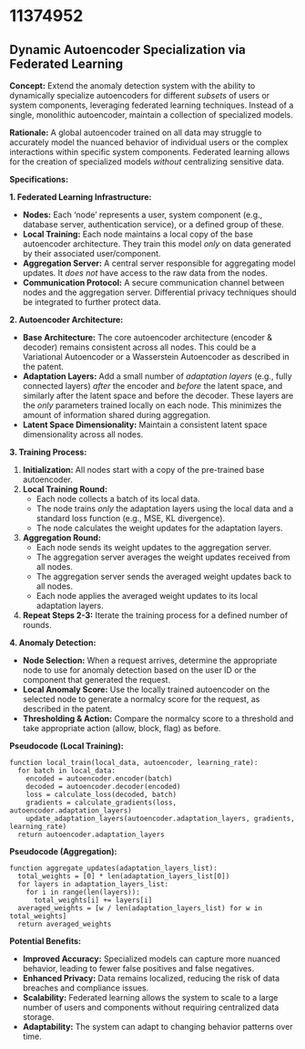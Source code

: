 # 11374952

## Dynamic Autoencoder Specialization via Federated Learning

**Concept:** Extend the anomaly detection system with the ability to dynamically specialize autoencoders for different *subsets* of users or system components, leveraging federated learning techniques. Instead of a single, monolithic autoencoder, maintain a collection of specialized models.

**Rationale:** A global autoencoder trained on all data may struggle to accurately model the nuanced behavior of individual users or the complex interactions within specific system components. Federated learning allows for the creation of specialized models *without* centralizing sensitive data.

**Specifications:**

**1. Federated Learning Infrastructure:**

*   **Nodes:** Each ‘node’ represents a user, system component (e.g., database server, authentication service), or a defined group of these.
*   **Local Training:** Each node maintains a local copy of the base autoencoder architecture. They train this model *only* on data generated by their associated user/component.
*   **Aggregation Server:** A central server responsible for aggregating model updates. It *does not* have access to the raw data from the nodes.
*   **Communication Protocol:** A secure communication channel between nodes and the aggregation server. Differential privacy techniques should be integrated to further protect data.

**2. Autoencoder Architecture:**

*   **Base Architecture:** The core autoencoder architecture (encoder & decoder) remains consistent across all nodes.  This could be a Variational Autoencoder or a Wasserstein Autoencoder as described in the patent.
*   **Adaptation Layers:** Add a small number of *adaptation layers* (e.g., fully connected layers) *after* the encoder and *before* the latent space, and similarly after the latent space and before the decoder. These layers are the *only* parameters trained locally on each node. This minimizes the amount of information shared during aggregation.
*   **Latent Space Dimensionality:** Maintain a consistent latent space dimensionality across all nodes.

**3. Training Process:**

1.  **Initialization:** All nodes start with a copy of the pre-trained base autoencoder.
2.  **Local Training Round:**
    *   Each node collects a batch of its local data.
    *   The node trains *only* the adaptation layers using the local data and a standard loss function (e.g., MSE, KL divergence).
    *   The node calculates the weight updates for the adaptation layers.
3.  **Aggregation Round:**
    *   Each node sends its weight updates to the aggregation server.
    *   The aggregation server averages the weight updates received from all nodes.
    *   The aggregation server sends the averaged weight updates back to all nodes.
    *   Each node applies the averaged weight updates to its local adaptation layers.
4.  **Repeat Steps 2-3:** Iterate the training process for a defined number of rounds.

**4. Anomaly Detection:**

*   **Node Selection:**  When a request arrives, determine the appropriate node to use for anomaly detection based on the user ID or the component that generated the request.
*   **Local Anomaly Score:**  Use the locally trained autoencoder on the selected node to generate a normalcy score for the request, as described in the patent.
*   **Thresholding & Action:** Compare the normalcy score to a threshold and take appropriate action (allow, block, flag) as before.

**Pseudocode (Local Training):**

```
function local_train(local_data, autoencoder, learning_rate):
  for batch in local_data:
    encoded = autoencoder.encoder(batch)
    decoded = autoencoder.decoder(encoded)
    loss = calculate_loss(decoded, batch)
    gradients = calculate_gradients(loss, autoencoder.adaptation_layers)
    update_adaptation_layers(autoencoder.adaptation_layers, gradients, learning_rate)
  return autoencoder.adaptation_layers
```

**Pseudocode (Aggregation):**

```
function aggregate_updates(adaptation_layers_list):
  total_weights = [0] * len(adaptation_layers_list[0])
  for layers in adaptation_layers_list:
    for i in range(len(layers)):
      total_weights[i] += layers[i]
  averaged_weights = [w / len(adaptation_layers_list) for w in total_weights]
  return averaged_weights
```

**Potential Benefits:**

*   **Improved Accuracy:** Specialized models can capture more nuanced behavior, leading to fewer false positives and false negatives.
*   **Enhanced Privacy:** Data remains localized, reducing the risk of data breaches and compliance issues.
*   **Scalability:** Federated learning allows the system to scale to a large number of users and components without requiring centralized data storage.
*   **Adaptability:** The system can adapt to changing behavior patterns over time.